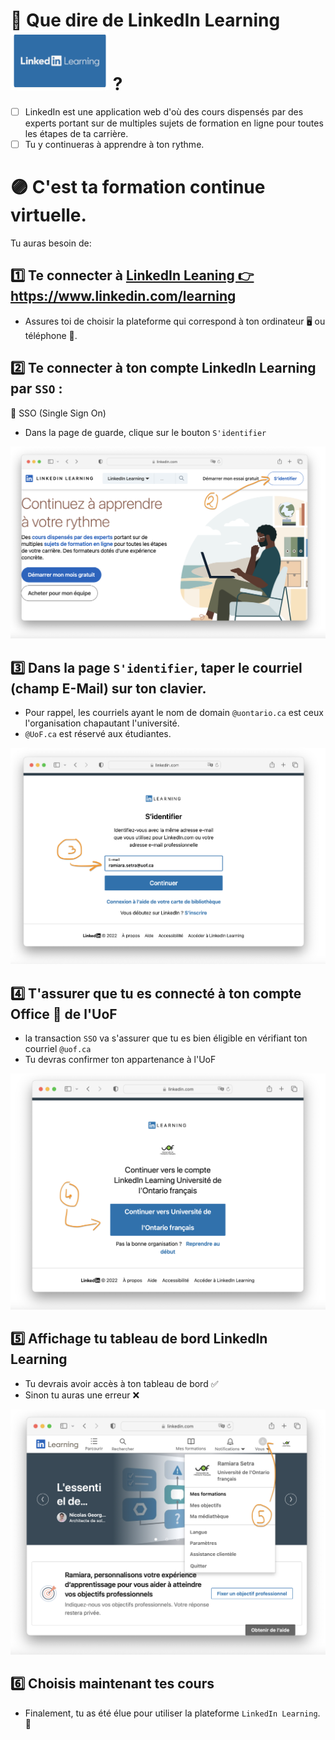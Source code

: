 # 🎥 Que dire de LinkedIn Learning <img src=/images/linkedin-learning/logo.png width=157 height=95 > </img> ? 

- [ ] LinkedIn est une application web d'où des cours dispensés par des experts portant sur de multiples sujets de formation en ligne pour toutes les étapes de ta carrière.
- [ ] Tu y continueras à apprendre à ton rythme.

# 🟣 C'est ta formation continue virtuelle. 

Tu auras besoin de:

## 1️⃣ Te connecter à [ LinkedIn Leaning 👉 https://www.linkedin.com/learning ](https://www.linkedin.com/learning)

* Assures toi de choisir la plateforme qui correspond à ton ordinateur 🖥️ ou téléphone 📱.

## 2️⃣ Te connecter à ton compte **LinkedIn Learning** par `SSO` :

🔖 SSO (Single Sign On)

* Dans la page de guarde, clique sur le bouton `S'identifier`  

![LIL SSO](/images/linkedin-learning/index.png)

##  3️⃣ Dans la page `S'identifier`, taper le courriel (champ E-Mail) sur ton clavier.

* Pour rappel, les courriels ayant le nom de domain `@uontario.ca` est ceux l'organisation chapautant l'université. 
* `@UoF.ca` est réservé aux étudiantes. 

![zoom Compagnie](/images/linkedin-learning/login.png)

## 4️⃣ T'assurer que tu es connecté à ton compte Office 📩 de l'UoF

* la transaction `SSO` va s'assurer que tu es bien éligible en vérifiant ton courriel `@uof.ca`
* Tu devras confirmer ton appartenance à l'UoF

![etudiant confirme](/images/linkedin-learning/organisation.png)

## 5️⃣ Affichage tu tableau de bord LinkedIn Learning

* Tu devrais avoir accès à ton tableau de bord ✅
* Sinon tu auras une erreur ❌

![tableau de bord](/images/linkedin-learning/dashboard.png)

## 6️⃣ Choisis maintenant tes cours

* Finalement, tu as été élue pour utiliser la plateforme `LinkedIn Learning`. 🎉
